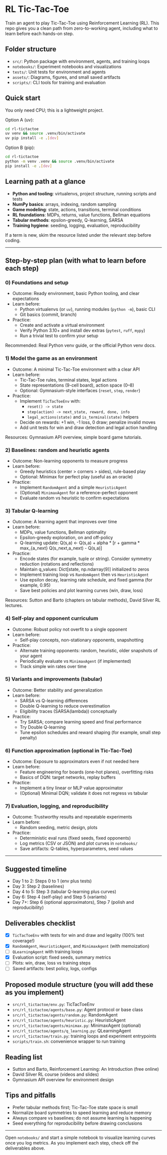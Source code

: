 # RL Tic-Tac-Toe

Train an agent to play Tic-Tac-Toe using Reinforcement Learning (RL). This repo gives you a clean path from zero-to-working agent, including what to learn before each hands-on step.

## Folder structure

- `src/`: Python package with environment, agents, and training loops
- `notebooks/`: Experiment notebooks and visualizations
- `tests/`: Unit tests for environment and agents
- `assets/`: Diagrams, figures, and small saved artifacts
- `scripts/`: CLI tools for training and evaluation

## Quick start

You only need CPU; this is a lightweight project.

Option A (uv):
```bash
cd rl-tictactoe
uv venv && source .venv/bin/activate
uv pip install -e .[dev]
```

Option B (pip):
```bash
cd rl-tictactoe
python -m venv .venv && source .venv/bin/activate
pip install -e .[dev]
```

## Learning path at a glance

- **Python and tooling**: virtualenvs, project structure, running scripts and tests
- **NumPy basics**: arrays, indexing, random sampling
- **Game modeling**: state, actions, transitions, terminal conditions
- **RL foundations**: MDPs, returns, value functions, Bellman equations
- **Tabular methods**: epsilon-greedy, Q-learning, SARSA
- **Training hygiene**: seeding, logging, evaluation, reproducibility

If a term is new, skim the resource listed under the relevant step before coding.

---

## Step-by-step plan (with what to learn before each step)

### 0) Foundations and setup
- Outcome: Ready environment, basic Python tooling, and clear expectations
- Learn before:
  - Python virtualenvs (or `uv`), running modules (`python -m`), basic CLI
  - Git basics (commit, branch)
- Practice:
  - Create and activate a virtual environment
  - Verify Python 3.10+ and install dev extras (`pytest`, `ruff`, `mypy`)
  - Run a trivial test to confirm your setup

Recommended: Real Python venv guide, or the official Python venv docs.

### 1) Model the game as an environment
- Outcome: A minimal Tic-Tac-Toe environment with a clear API
- Learn before:
  - Tic-Tac-Toe rules, terminal states, legal actions
  - State representations (9-cell board), action space (0–8)
  - Optional: Gymnasium-style interfaces (`reset`, `step`, `render`)
- Practice:
  - Implement `TicTacToeEnv` with:
    - `reset() -> state`
    - `step(action) -> next_state, reward, done, info`
    - `legal_actions(state)` and `is_terminal(state)` helpers
  - Decide on rewards: +1 win, -1 loss, 0 draw; penalize invalid moves
  - Add unit tests for win and draw detection and legal action handling

Resources: Gymnasium API overview, simple board game tutorials.

### 2) Baselines: random and heuristic agents
- Outcome: Non-learning opponents to measure progress
- Learn before:
  - Greedy heuristics (center > corners > sides), rule-based play
  - Optional: Minimax for perfect play (useful as an oracle)
- Practice:
  - Implement `RandomAgent` and a simple `HeuristicAgent`
  - (Optional) `MinimaxAgent` for a reference-perfect opponent
  - Evaluate random vs heuristic to confirm expectations

### 3) Tabular Q-learning
- Outcome: A learning agent that improves over time
- Learn before:
  - MDPs, value functions, Bellman optimality
  - Epsilon-greedy exploration, on and off-policy
  - Q-learning update: Q(s,a) <- Q(s,a) + alpha * [r + gamma * max_{a_next} Q(s_next,a_next) - Q(s,a)]
- Practice:
  - Encode states (for example, tuple or string). Consider symmetry reduction (rotations and reflections)
  - Maintain q_values: Dict[state, np.ndarray(9)] initialized to zeros
  - Implement training loop vs `RandomAgent` then vs `HeuristicAgent`
  - Use epsilon decay, learning rate schedule, and fixed gamma (for example, 0.95)
  - Save best policies and plot learning curves (win, draw, loss)

Resources: Sutton and Barto (chapters on tabular methods), David Silver RL lectures.

### 4) Self-play and opponent curriculum
- Outcome: Robust policy not overfit to a single opponent
- Learn before:
  - Self-play concepts, non-stationary opponents, snapshotting
- Practice:
  - Alternate training opponents: random, heuristic, older snapshots of your agent
  - Periodically evaluate vs `MinimaxAgent` (if implemented)
  - Track simple win rates over time

### 5) Variants and improvements (tabular)
- Outcome: Better stability and generalization
- Learn before:
  - SARSA vs Q-learning differences
  - Double Q-learning to reduce overestimation
  - Eligibility traces (SARSA(lambda)) conceptually
- Practice:
  - Try SARSA; compare learning speed and final performance
  - Try Double Q-learning
  - Tune epsilon schedules and reward shaping (for example, small step penalty)

### 6) Function approximation (optional in Tic-Tac-Toe)
- Outcome: Exposure to approximators even if not needed here
- Learn before:
  - Feature engineering for boards (one-hot planes), overfitting risks
  - Basics of DQN: target networks, replay buffers
- Practice:
  - Implement a tiny linear or MLP value approximator
  - (Optional) Minimal DQN; validate it does not regress vs tabular

### 7) Evaluation, logging, and reproducibility
- Outcome: Trustworthy results and repeatable experiments
- Learn before:
  - Random seeding, metric design, plots
- Practice:
  - Deterministic eval runs (fixed seeds, fixed opponents)
  - Log metrics (CSV or JSON) and plot curves in `notebooks/`
  - Save artifacts: Q-tables, hyperparameters, seed values

---

## Suggested timeline

- Day 1 to 2: Steps 0 to 1 (env plus tests)
- Day 3: Step 2 (baselines)
- Day 4 to 5: Step 3 (tabular Q-learning plus curves)
- Day 6: Step 4 (self-play) and Step 5 (variants)
- Day 7+: Step 6 (optional approximators), Step 7 (polish and reproducibility)

## Deliverables checklist

- [x] `TicTacToeEnv` with tests for win and draw and legality (100% test coverage!)
- [x] `RandomAgent`, `HeuristicAgent`, and `MinimaxAgent` (with memoization)
- [ ] `QLearningAgent` with training loops
- [x] Evaluation script: fixed seeds, summary metrics
- [ ] Plots: win, draw, loss vs training steps
- [ ] Saved artifacts: best policy, logs, configs

## Proposed module structure (you will add these as you implement)

- `src/rl_tictactoe/env.py`: TicTacToeEnv
- `src/rl_tictactoe/agents/base.py`: Agent protocol or base class
- `src/rl_tictactoe/agents/random.py`: RandomAgent
- `src/rl_tictactoe/agents/heuristic.py`: HeuristicAgent
- `src/rl_tictactoe/agents/minimax.py`: MinimaxAgent (optional)
- `src/rl_tictactoe/agents/q_learning.py`: QLearningAgent
- `src/rl_tictactoe/train.py`: training loops and experiment entrypoints
- `scripts/train.sh`: convenience wrapper to run training

## Reading list

- Sutton and Barto, Reinforcement Learning: An Introduction (free online)
- David Silver RL course (videos and slides)
- Gymnasium API overview for environment design

## Tips and pitfalls

- Prefer tabular methods first; Tic-Tac-Toe state space is small
- Normalize board symmetries to speed learning and reduce memory
- Always compare vs baselines; do not assume learning is happening
- Seed everything for reproducibility before drawing conclusions

---

Open `notebooks/` and start a simple notebook to visualize learning curves once you log metrics. As you implement each step, check off the deliverables above.

